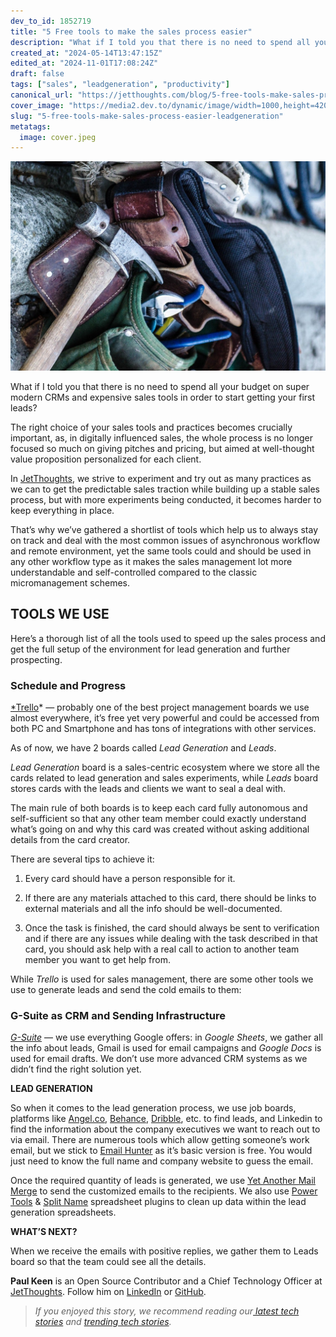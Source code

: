 ```yaml
---
dev_to_id: 1852719
title: "5 Free tools to make the sales process easier"
description: "What if I told you that there is no need to spend all your budget on super modern CRMs and..."
created_at: "2024-05-14T13:47:15Z"
edited_at: "2024-11-01T17:08:24Z"
draft: false
tags: ["sales", "leadgeneration", "productivity"]
canonical_url: "https://jetthoughts.com/blog/5-free-tools-make-sales-process-easier-leadgeneration/"
cover_image: "https://media2.dev.to/dynamic/image/width=1000,height=420,fit=cover,gravity=auto,format=auto/https%3A%2F%2Fraw.githubusercontent.com%2Fjetthoughts%2Fjetthoughts.github.io%2Fmaster%2Fstatic%2Fassets%2Fimg%2Fblog%2F5-free-tools-make-sales-process-easier-leadgeneration%2Ffile_0.jpeg"
slug: "5-free-tools-make-sales-process-easier-leadgeneration"
metatags:
  image: cover.jpeg
---
```

![Photo by Jesse Orico on [Unsplash](https://unsplash.com/search/photos/writing?utm_source=unsplash&utm_medium=referral&utm_content=creditCopyText)](file_0.jpeg)

What if I told you that there is no need to spend all your budget on super modern CRMs and expensive sales tools in order to start getting your first leads?

The right choice of your sales tools and practices becomes crucially important, as, in digitally influenced sales, the whole process is no longer focused so much on giving pitches and pricing, but aimed at well-thought value proposition personalized for each client.

In [JetThoughts](https://www.jetthoughts.com), we strive to experiment and try out as many practices as we can to get the predictable sales traction while building up a stable sales process, but with more experiments being conducted, it becomes harder to keep everything in place.

That’s why we’ve gathered a shortlist of tools which help us to always stay on track and deal with the most common issues of asynchronous workflow and remote environment, yet the same tools could and should be used in any other workflow type as it makes the sales management lot more understandable and self-controlled compared to the classic micromanagement schemes.

## **TOOLS WE USE**

Here’s a thorough list of all the tools used to speed up the sales process and get the full setup of the environment for lead generation and further prospecting.

### Schedule and Progress

[*Trello](https://trello.com)* — probably one of the best project management boards we use almost everywhere, it’s free yet very powerful and could be accessed from both PC and Smartphone and has tons of integrations with other services.

As of now, we have 2 boards called *Lead Generation* and *Leads*.

*Lead Generation* board is a sales-centric ecosystem where we store all the cards related to lead generation and sales experiments, while *Leads* board stores cards with the leads and clients we want to seal a deal with.

The main rule of both boards is to keep each card fully autonomous and self-sufficient so that any other team member could exactly understand what’s going on and why this card was created without asking additional details from the card creator.

There are several tips to achieve it:

 1. Every card should have a person responsible for it.

 2. If there are any materials attached to this card, there should be links to external materials and all the info should be well-documented.

 3. Once the task is finished, the card should always be sent to verification and if there are any issues while dealing with the task described in that card, you should ask help with a real call to action to another team member you want to get help from.

While *Trello* is used for sales management, there are some other tools we use to generate leads and send the cold emails to them:

### G-Suite as CRM and Sending Infrastructure

*[G-Suite](https://gsuite.google.com)* — we use everything Google offers: in *Google Sheets*, we gather all the info about leads, Gmail is used for email campaigns and *Google Docs* is used for email drafts. We don’t use more advanced CRM systems as we didn’t find the right solution yet.

**LEAD GENERATION**

So when it comes to the lead generation process, we use job boards, platforms like [Angel.co](http://angel.co), [Behance](https://www.behance.net/), [Dribble](https://dribbble.com/), etc. to find leads, and Linkedin to find the information about the company executives we want to reach out to via email. There are numerous tools which allow getting someone’s work email, but we stick to [Email Hunter](https://hunter.io) as it’s basic version is free. You would just need to know the full name and company website to guess the email.

Once the required quantity of leads is generated, we use [Yet Another Mail Merge](https://yet-another-mail-merge.com/) to send the customized emails to the recipients. We also use [Power Tools](https://chrome.google.com/webstore/detail/power-tools/dofhceeoedodcaheeoacmadcpegkjobi?hl=en) & [Split Name](https://chrome.google.com/webstore/detail/split-names/omjobieogknhhlogiaeofbdpipihaanb?hl=en) spreadsheet plugins to clean up data within the lead generation spreadsheets.

**WHAT’S NEXT?**

When we receive the emails with positive replies, we gather them to Leads board so that the team could see all the details.

**Paul Keen** is an Open Source Contributor and a Chief Technology Officer at [JetThoughts](https://www.jetthoughts.com). Follow him on [LinkedIn](https://www.linkedin.com/in/paul-keen/) or [GitHub](https://github.com/pftg).
>  *If you enjoyed this story, we recommend reading our[ latest tech stories](https://jtway.co/latest) and [trending tech stories](https://jtway.co/trending).*
